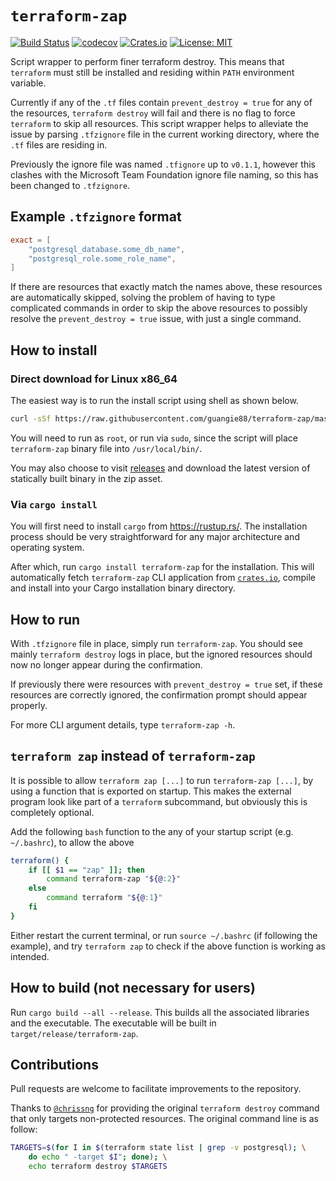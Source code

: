 # `terraform-zap`

[![Build Status](https://travis-ci.org/guangie88/terraform-zap.svg?branch=master)](https://travis-ci.org/guangie88/terraform-zap)
[![codecov](https://codecov.io/gh/guangie88/terraform-zap/branch/master/graph/badge.svg)](https://codecov.io/gh/guangie88/terraform-zap)
[![Crates.io](https://img.shields.io/crates/v/terraform-zap.svg)](https://crates.io/crates/terraform-zap)
[![License: MIT](https://img.shields.io/badge/License-MIT-yellow.svg)](https://opensource.org/licenses/MIT)

Script wrapper to perform finer terraform destroy. This means that `terraform`
must still be installed and residing within `PATH` environment variable.

Currently if any of the `.tf` files contain `prevent_destroy = true` for any of
the resources, `terraform destroy` will fail and there is no flag to force
`terraform` to skip all resources. This script wrapper helps to alleviate the
issue by parsing `.tfzignore` file in the current working directory, where the
`.tf` files are residing in.

Previously the ignore file was named `.tfignore` up to `v0.1.1`, however this
clashes with the Microsoft Team Foundation ignore file naming, so this has been
changed to `.tfzignore`.

## Example `.tfzignore` format

```toml
exact = [
    "postgresql_database.some_db_name",
    "postgresql_role.some_role_name",
]
```

If there are resources that exactly match the names above, these resources are
automatically skipped, solving the problem of having to type complicated
commands in order to skip the above resources to possibly resolve the
`prevent_destroy = true` issue, with just a single command.

## How to install

### Direct download for Linux x86_64

The easiest way is to run the install script using shell as shown below.

```bash
curl -sSf https://raw.githubusercontent.com/guangie88/terraform-zap/master/install-linux.sh | sudo sh
```

You will need to run as `root`, or run via `sudo`, since the script will place
`terraform-zap` binary file into `/usr/local/bin/`.

You may also choose to visit
[releases](https://github.com/guangie88/terraform-zap/releases)
and download the latest version of statically built binary in the zip asset.

### Via `cargo install`

You will first need to install `cargo` from <https://rustup.rs/>. The
installation process should be very straightforward for any major architecture
and operating system.

After which, run `cargo install terraform-zap` for the installation. This will
automatically fetch `terraform-zap` CLI application from
[`crates.io`](https://crates.io/), compile and install into your Cargo
installation binary directory.

## How to run

With `.tfzignore` file in place, simply run `terraform-zap`. You should see
mainly `terraform destroy` logs in place, but the ignored resources should now
no longer appear during the confirmation.

If previously there were resources
with `prevent_destroy = true` set, if these resources are correctly ignored,
the confirmation prompt should appear properly.

For more CLI argument details, type `terraform-zap -h`.

## `terraform zap` instead of `terraform-zap`

It is possible to allow `terraform zap [...]` to run `terraform-zap [...]`, by
using a function that is exported on startup. This makes the external program
look like part of a `terraform` subcommand, but obviously this is completely
optional.

Add the following `bash` function to the any of your startup script (e.g.
`~/.bashrc`), to allow the above

```bash
terraform() {
    if [[ $1 == "zap" ]]; then
        command terraform-zap "${@:2}"
    else
        command terraform "${@:1}"
    fi
}
```

Either restart the current terminal, or run `source ~/.bashrc` (if following
the example), and try `terraform zap` to check if the above function is working
as intended.

## How to build (not necessary for users)

Run `cargo build --all --release`. This builds all the associated libraries
and the executable. The executable will be built in
`target/release/terraform-zap`.

## Contributions

Pull requests are welcome to facilitate improvements to the repository.

Thanks to [`@chrissng`](https://github.com/chrissng) for providing the original
`terraform destroy` command that only targets non-protected resources. The
original command line is as follow:

```bash
TARGETS=$(for I in $(terraform state list | grep -v postgresql); \
    do echo " -target $I"; done); \
    echo terraform destroy $TARGETS
```
